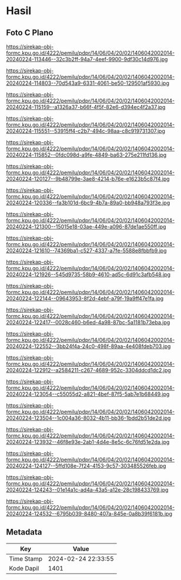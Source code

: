 # Hasil

## Foto C Plano

https://sirekap-obj-formc.kpu.go.id/4222/pemilu/pdpr/14/06/04/20/02/1406042002014-20240224-113446--32c3b2ff-94a7-4eef-9900-9df30c14d976.jpg

https://sirekap-obj-formc.kpu.go.id/4222/pemilu/pdpr/14/06/04/20/02/1406042002014-20240224-114803--70d543a9-6331-4061-be50-129501af5930.jpg

https://sirekap-obj-formc.kpu.go.id/4222/pemilu/pdpr/14/06/04/20/02/1406042002014-20240224-115159--a1326a37-b66f-4f5f-82e6-d394ec4f2a37.jpg

https://sirekap-obj-formc.kpu.go.id/4222/pemilu/pdpr/14/06/04/20/02/1406042002014-20240224-115551--53915ff4-c2b7-494c-98aa-c8c919731307.jpg

https://sirekap-obj-formc.kpu.go.id/4222/pemilu/pdpr/14/06/04/20/02/1406042002014-20240224-115852--0fdc098d-a9fe-4849-ba63-275e211fd136.jpg

https://sirekap-obj-formc.kpu.go.id/4222/pemilu/pdpr/14/06/04/20/02/1406042002014-20240224-120127--9b48799e-3ae8-4214-b76e-e1623b5c87f4.jpg

https://sirekap-obj-formc.kpu.go.id/4222/pemilu/pdpr/14/06/04/20/02/1406042002014-20240224-120336--fa3b101d-6bc9-4b7a-89a0-bb948a793f3e.jpg

https://sirekap-obj-formc.kpu.go.id/4222/pemilu/pdpr/14/06/04/20/02/1406042002014-20240224-121300--15015e18-03ae-449e-a096-87de1ae550ff.jpg

https://sirekap-obj-formc.kpu.go.id/4222/pemilu/pdpr/14/06/04/20/02/1406042002014-20240224-121610--74369ba1-c527-4337-a7fe-5588e8fbbfb9.jpg

https://sirekap-obj-formc.kpu.go.id/4222/pemilu/pdpr/14/06/04/20/02/1406042002014-20240224-121926--545d9735-58b9-4610-ad5c-6d91c3afb548.jpg

https://sirekap-obj-formc.kpu.go.id/4222/pemilu/pdpr/14/06/04/20/02/1406042002014-20240224-122144--09643953-8f2d-4ebf-a79f-19a9ff47e1fa.jpg

https://sirekap-obj-formc.kpu.go.id/4222/pemilu/pdpr/14/06/04/20/02/1406042002014-20240224-122417--0028c460-b6ed-4a98-87bc-5a1181b73eba.jpg

https://sirekap-obj-formc.kpu.go.id/4222/pemilu/pdpr/14/06/04/20/02/1406042002014-20240224-122552--3bb24f4a-24c0-498f-89aa-4e408fdeb703.jpg

https://sirekap-obj-formc.kpu.go.id/4222/pemilu/pdpr/14/06/04/20/02/1406042002014-20240224-122912--a2584211-c267-4689-952c-3304ddcd1dc2.jpg

https://sirekap-obj-formc.kpu.go.id/4222/pemilu/pdpr/14/06/04/20/02/1406042002014-20240224-123054--c55055d2-a821-4bef-87f5-5ab7e1b68449.jpg

https://sirekap-obj-formc.kpu.go.id/4222/pemilu/pdpr/14/06/04/20/02/1406042002014-20240224-123504--1c004a36-8032-4b11-bb36-1bdd2b51de2d.jpg

https://sirekap-obj-formc.kpu.go.id/4222/pemilu/pdpr/14/06/04/20/02/1406042002014-20240224-123932--46f8e93e-2ab1-4d4e-8e5c-6c76fd51e2da.jpg

https://sirekap-obj-formc.kpu.go.id/4222/pemilu/pdpr/14/06/04/20/02/1406042002014-20240224-124127--5ffd108e-7f24-4153-9c57-303485526feb.jpg

https://sirekap-obj-formc.kpu.go.id/4222/pemilu/pdpr/14/06/04/20/02/1406042002014-20240224-124243--01e14a1c-ad4a-43a5-a12e-28c198433769.jpg

https://sirekap-obj-formc.kpu.go.id/4222/pemilu/pdpr/14/06/04/20/02/1406042002014-20240224-124532--6795b039-8480-407a-845e-0a8b39f6181b.jpg


## Metadata

| Key        | Value               |
| ---------- | ------------------- |
| Time Stamp | 2024-02-24 22:33:55 |
| Kode Dapil | 1401                |




